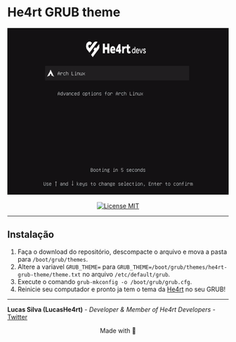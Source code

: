 # He4rt GRUB theme

<p align="center" >
  <img src="./theme.gif" alt="he4rt grub theme">
</p>

<p align="center">
    <a href="https://opensource.org/licenses/MIT">
        <img src="https://img.shields.io/badge/License-MIT-blue.svg" alt="License MIT">
  </a>
</p>

---
## Instalação
1. Faça o download do repositório, descompacte o arquivo e mova a pasta para `/boot/grub/themes`.
2. Altere a variavel `GRUB_THEME=` para `GRUB_THEME=/boot/grub/themes/he4rt-grub-theme/theme.txt` no arquivo `/etc/default/grub`.
3. Execute o comando `grub-mkconfig -o /boot/grub/grub.cfg`.
4. Reinicie seu computador e pronto ja tem o tema da [He4rt](https://heartdevs.com/) no seu GRUB!

----
**Lucas Silva (LucasHe4rt)** - *Developer & Member of He4rt Developers* - [Twitter](https://twitter.com/lucashe4rt)

<p align="center">Made with 💜</p>
